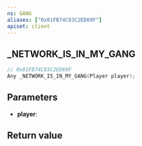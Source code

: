```yaml
---
ns: GANG
aliases: ["0x81FB74C83C2ED69F"]
apiset: client
---
```

## _NETWORK_IS_IN_MY_GANG

```c
// 0x81FB74C83C2ED69F
Any _NETWORK_IS_IN_MY_GANG(Player player);
```


## Parameters
* **player**:

## Return value

